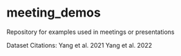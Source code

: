 # meeting_demos
Repository for examples used in meetings or presentations


Dataset Citations:
Yang et al. 2021
Yang et al. 2022
